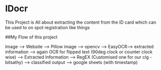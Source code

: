 # IDocr
This Project is All about extracting the content from the ID card which can be used to on spot registration like things

##My Flow of this project 


Image --> Website --> Pillow image --> opencv --> EasyOCR--> extracted information --> again OCR for flipped text (90deg clock or counter clock wise) --> Extracted Information --> RegEX (Customised one for our clg - bitsathy) --> classified output --> google sheets (with timestamp)

